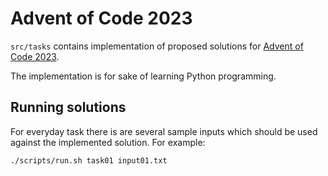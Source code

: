 # Advent of Code 2023

`src/tasks` contains implementation of proposed solutions for [Advent of Code 2023](https://adventofcode.com/2023). 

The implementation is for sake of learning Python programming.

## Running solutions

For everyday task there is are several sample inputs which should be used against the implemented solution. For example:

```shell
./scripts/run.sh task01 input01.txt 
```
